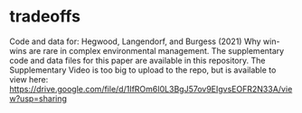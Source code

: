 # tradeoffs
Code and data for: Hegwood, Langendorf, and Burgess (2021) Why win-wins are rare in complex environmental management. 
The supplementary code and data files for this paper are available in this repository. 
The Supplementary Video is too big to upload to the repo, but is available to view here: 
https://drive.google.com/file/d/1IfROm6I0L3BgJ57ov9EIgvsEOFR2N33A/view?usp=sharing
